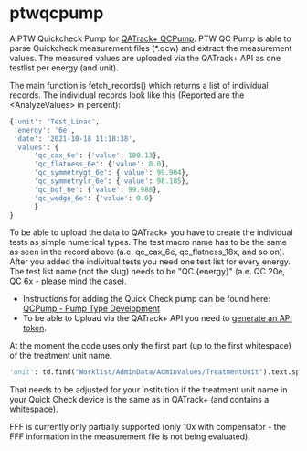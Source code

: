 # ptwqcpump
A PTW Quickcheck Pump for [QATrack+ QCPump](https://github.com/qatrackplus/qcpump). PTW QC Pump is able to parse Quickcheck measurement files (\*.qcw) and extract the measurement values. The measured values are uploaded via the QATrack+ API as one testlist per energy (and unit).

The main function is fetch_records() which returns a list of individual records. The individual records look like this (Reported are the \<AnalyzeValues\> in percent):

```python
{'unit': 'Test_Linac',
 'energy': '6e', 
 'date': '2021-10-18 11:18:38', 
 'values': {
      'qc_cax_6e': {'value': 100.13},
      'qc_flatness_6e': {'value': 0.0},
      'qc_symmetrygt_6e': {'value': 99.904},
      'qc_symmetrylr_6e': {'value': 98.105},
      'qc_bqf_6e': {'value': 99.988},
      'qc_wedge_6e': {'value': 0.0}
      }
}
```

To be able to upload the data to QATrack+ you have to create the individual tests as simple numerical types. The test macro name has to be the same as seen in the record above (a.e. qc_cax_6e, qc_flatness_18x, and so on). After you added the indivitual tests you need one test list for every energy. The test list name (not the slug) needs to be "QC {energy}" (a.e. QC 20e, QC 6x - please mind the case). 

- Instructions for adding the Quick Check pump can be found here: [QCPump - Pump Type Development](http://qcpump.qatrackplus.com/en/stable/pumps/dev/developing.html)
- To be able to Upload via the QATrack+ API you need to [generate an API token](https://docs.qatrackplus.com/en/stable/api/guide.html#using-the-qatrack-api).

At the moment the code uses only the first part (up to the first whitespace) of the treatment unit name.
```python
'unit': td.find("Worklist/AdminData/AdminValues/TreatmentUnit").text.split(' ')[0],
```
That needs to be adjusted for your institution if the treatment unit name in your Quick Check device is the same as in QATrack+ (and contains a whitespace).

FFF is currently only partially supported (only 10x with compensator - the FFF information in the measurement file is not being evaluated). 
